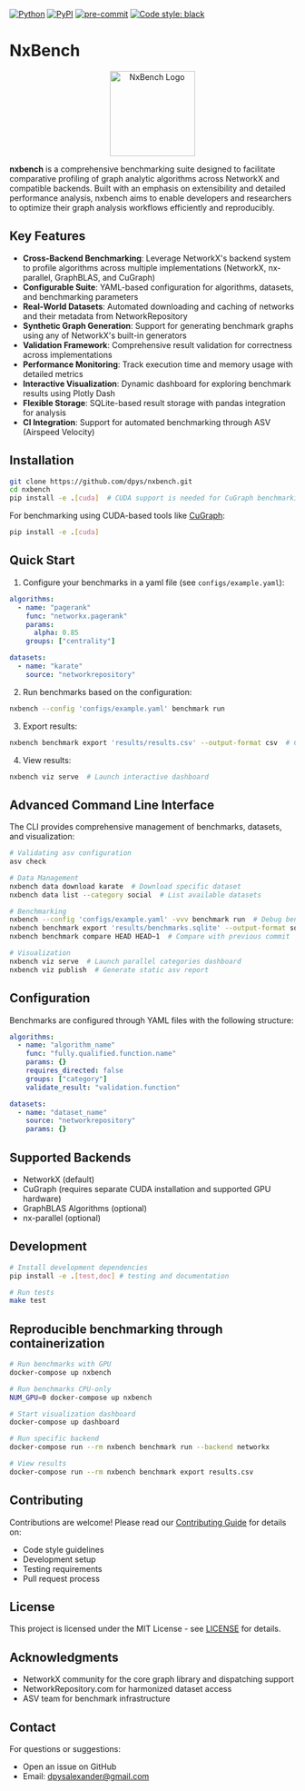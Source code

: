 [![Python](https://img.shields.io/pypi/pyversions/nxbench.svg)](https://badge.fury.io/py/nxbench)
[![PyPI](https://badge.fury.io/py/nxbench.svg)](https://badge.fury.io/py/nxbench)
[![pre-commit](https://img.shields.io/badge/pre--commit-enabled-brightgreen?logo=pre-commit&logoColor=white)](https://pre-commit.com/)
[![Code style: black](https://img.shields.io/badge/code%20style-black-000000.svg)](https://github.com/psf/black)

# NxBench

<p align="center">
  <img src="doc/_static/nxbench_logo.png" alt="NxBench Logo" width="150"/>
</p>

**nxbench** is a comprehensive benchmarking suite designed to facilitate comparative profiling of graph analytic algorithms across NetworkX and compatible backends. Built with an emphasis on extensibility and detailed performance analysis, nxbench aims to enable developers and researchers to optimize their graph analysis workflows efficiently and reproducibly.

## Key Features

- **Cross-Backend Benchmarking**: Leverage NetworkX's backend system to profile algorithms across multiple implementations (NetworkX, nx-parallel, GraphBLAS, and CuGraph)
- **Configurable Suite**: YAML-based configuration for algorithms, datasets, and benchmarking parameters
- **Real-World Datasets**: Automated downloading and caching of networks and their metadata from NetworkRepository
- **Synthetic Graph Generation**: Support for generating benchmark graphs using any of NetworkX's built-in generators
- **Validation Framework**: Comprehensive result validation for correctness across implementations
- **Performance Monitoring**: Track execution time and memory usage with detailed metrics
- **Interactive Visualization**: Dynamic dashboard for exploring benchmark results using Plotly Dash
- **Flexible Storage**: SQLite-based result storage with pandas integration for analysis
- **CI Integration**: Support for automated benchmarking through ASV (Airspeed Velocity)

## Installation

```bash
git clone https://github.com/dpys/nxbench.git
cd nxbench
pip install -e .[cuda]  # CUDA support is needed for CuGraph benchmarking
```

For benchmarking using CUDA-based tools like [CuGraph](https://github.com/rapidsai/cugraph):

```bash
pip install -e .[cuda]
```

## Quick Start

1. Configure your benchmarks in a yaml file (see `configs/example.yaml`):

```yaml
algorithms:
  - name: "pagerank"
    func: "networkx.pagerank"
    params:
      alpha: 0.85
    groups: ["centrality"]

datasets:
  - name: "karate"
    source: "networkrepository"
```

2. Run benchmarks based on the configuration:

```bash
nxbench --config 'configs/example.yaml' benchmark run
```

3. Export results:

```bash
nxbench benchmark export 'results/results.csv' --output-format csv  # Convert benchmarked results into csv format.
```


4. View results:

```bash
nxbench viz serve  # Launch interactive dashboard
```

## Advanced Command Line Interface

The CLI provides comprehensive management of benchmarks, datasets, and visualization:

```bash
# Validating asv configuration
asv check

# Data Management
nxbench data download karate  # Download specific dataset
nxbench data list --category social  # List available datasets

# Benchmarking
nxbench --config 'configs/example.yaml' -vvv benchmark run  # Debug benchmark runs
nxbench benchmark export 'results/benchmarks.sqlite' --output-format sql # Export the results into a sql database
nxbench benchmark compare HEAD HEAD~1  # Compare with previous commit

# Visualization
nxbench viz serve  # Launch parallel categories dashboard
nxbench viz publish  # Generate static asv report
```

## Configuration

Benchmarks are configured through YAML files with the following structure:

```yaml
algorithms:
  - name: "algorithm_name"
    func: "fully.qualified.function.name"
    params: {}
    requires_directed: false
    groups: ["category"]
    validate_result: "validation.function"

datasets:
  - name: "dataset_name"
    source: "networkrepository"
    params: {}
```

## Supported Backends

- NetworkX (default)
- CuGraph (requires separate CUDA installation and supported GPU hardware)
- GraphBLAS Algorithms (optional)
- nx-parallel (optional)

## Development

```bash
# Install development dependencies
pip install -e .[test,doc] # testing and documentation

# Run tests
make test
```

## Reproducible benchmarking through containerization

```bash
# Run benchmarks with GPU
docker-compose up nxbench

# Run benchmarks CPU-only
NUM_GPU=0 docker-compose up nxbench

# Start visualization dashboard
docker-compose up dashboard

# Run specific backend
docker-compose run --rm nxbench benchmark run --backend networkx

# View results
docker-compose run --rm nxbench benchmark export results.csv
```

## Contributing

Contributions are welcome! Please read our [Contributing Guide](CONTRIBUTING.md) for details on:

- Code style guidelines
- Development setup
- Testing requirements
- Pull request process

## License

This project is licensed under the MIT License - see [LICENSE](LICENSE) for details.

## Acknowledgments

- NetworkX community for the core graph library and dispatching support
- NetworkRepository.com for harmonized dataset access
- ASV team for benchmark infrastructure

## Contact

For questions or suggestions:

- Open an issue on GitHub
- Email: <dpysalexander@gmail.com>
